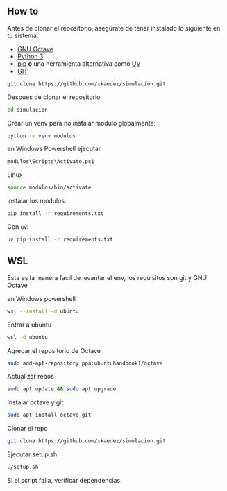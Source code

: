 ## How to

Antes de clonar el repositorio, asegúrate de tener instalado lo siguiente en tu sistema:

- [GNU Octave](https://www.gnu.org/software/octave/)  
- [Python 3](https://www.python.org/downloads/)
- [pip](https://pip.pypa.io/en/stable/) **o** una herramienta alternativa como [UV](https://github.com/astral-sh/uv)
- [GIT](https://git-scm.com/downloads)

```bash
git clone https://github.com/xkaedez/simulacion.git
```

Despues de clonar el repositorio
```bash
cd simulacion
```

Crear un venv para no instalar modulo globalmente:

```bash
python -m venv modulos
```

en Windows Powershell ejecutar
```bash
modulos\Scripts\Activate.ps1
```
Linux
```bash
source modulos/bin/activate
```

instalar los modulos:
```bash
pip install -r requirements.txt
```

Con `uv`:

```bash
uv pip install -r requirements.txt
```

## WSL
Esta es la manera facil de levantar el env, los requisitos son git y GNU Octave

en Windows powershell
```bash
wsl --install -d ubuntu
```
Entrar a ubuntu
```bash 
wsl -d ubuntu
```

Agregar el repositorio de Octave
```bash
sudo add-apt-repository ppa:ubuntuhandbook1/octave
```

Actualizar repos
```bash
sudo apt update && sudo apt upgrade
```
Instalar octave y git
```bash
sudo apt install octave git
```

Clonar el repo
```bash
git clone https://github.com/xkaedez/simulacion.git
``` 

Ejecutar setup.sh
```bash
./setup.sh
```

Si el script falla, verificar dependencias.
